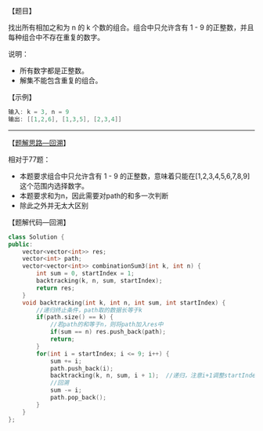 【题目】

找出所有相加之和为 n 的 k 个数的组合。组合中只允许含有 1 - 9 的正整数，并且每种组合中不存在重复的数字。

说明：

* 所有数字都是正整数。
* 解集不能包含重复的组合。 

【示例】

```c++
输入: k = 3, n = 9
输出: [[1,2,6], [1,3,5], [2,3,4]]
```

---

【[题解思路—回溯](https://github.com/youngyangyang04/leetcode-master/blob/master/problems/0216.%E7%BB%84%E5%90%88%E6%80%BB%E5%92%8CIII.md)】

相对于77题：

* 本题要求组合中只允许含有 1 - 9 的正整数，意味着只能在[1,2,3,4,5,6,7,8,9]这个范围内选择数字。
* 本题要求和为n，因此需要对path的和多一次判断
* 除此之外并无太大区别

【题解代码—回溯】

```c++
class Solution {
public:
    vector<vector<int>> res;
    vector<int> path;
    vector<vector<int>> combinationSum3(int k, int n) {
        int sum = 0, startIndex = 1;
        backtracking(k, n, sum, startIndex);
        return res;
    }
    void backtracking(int k, int n, int sum, int startIndex) {
        //递归终止条件，path取的数据长等于k
        if(path.size() == k) {
            //若path的和等于n，则将path加入res中
            if(sum == n) res.push_back(path);
            return;
        }
        for(int i = startIndex; i <= 9; i++) {
            sum += i;
            path.push_back(i);
            backtracking(k, n, sum, i + 1);  //递归，注意i+1调整startIndex
            //回溯
            sum -= i;
            path.pop_back();
        }
    }
};
```

